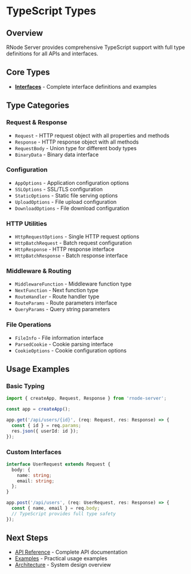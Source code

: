 # TypeScript Types

## Overview

RNode Server provides comprehensive TypeScript support with full type definitions for all APIs and interfaces.

## Core Types

- **[Interfaces](./interfaces.md)** - Complete interface definitions and examples

## Type Categories

### Request & Response
- `Request` - HTTP request object with all properties and methods
- `Response` - HTTP response object with all methods
- `RequestBody` - Union type for different body types
- `BinaryData` - Binary data interface

### Configuration
- `AppOptions` - Application configuration options
- `SSLOptions` - SSL/TLS configuration
- `StaticOptions` - Static file serving options
- `UploadOptions` - File upload configuration
- `DownloadOptions` - File download configuration

### HTTP Utilities
- `HttpRequestOptions` - Single HTTP request options
- `HttpBatchRequest` - Batch request configuration
- `HttpResponse` - HTTP response interface
- `HttpBatchResponse` - Batch response interface

### Middleware & Routing
- `MiddlewareFunction` - Middleware function type
- `NextFunction` - Next function type
- `RouteHandler` - Route handler type
- `RouteParams` - Route parameters interface
- `QueryParams` - Query string parameters

### File Operations
- `FileInfo` - File information interface
- `ParsedCookie` - Cookie parsing interface
- `CookieOptions` - Cookie configuration options

## Usage Examples

### Basic Typing
```typescript
import { createApp, Request, Response } from 'rnode-server';

const app = createApp();

app.get('/api/users/{id}', (req: Request, res: Response) => {
  const { id } = req.params;
  res.json({ userId: id });
});
```

### Custom Interfaces
```typescript
interface UserRequest extends Request {
  body: {
    name: string;
    email: string;
  };
}

app.post('/api/users', (req: UserRequest, res: Response) => {
  const { name, email } = req.body;
  // TypeScript provides full type safety
});
```

## Next Steps

- [API Reference](../api/) - Complete API documentation
- [Examples](../examples/) - Practical usage examples
- [Architecture](../architecture/) - System design overview
